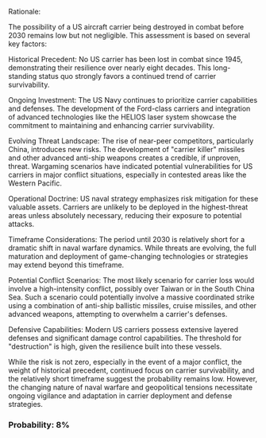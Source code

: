 Rationale:

The possibility of a US aircraft carrier being destroyed in combat before 2030 remains low but not negligible. This assessment is based on several key factors:

Historical Precedent: No US carrier has been lost in combat since 1945, demonstrating their resilience over nearly eight decades. This long-standing status quo strongly favors a continued trend of carrier survivability.

Ongoing Investment: The US Navy continues to prioritize carrier capabilities and defenses. The development of the Ford-class carriers and integration of advanced technologies like the HELIOS laser system showcase the commitment to maintaining and enhancing carrier survivability.

Evolving Threat Landscape: The rise of near-peer competitors, particularly China, introduces new risks. The development of "carrier killer" missiles and other advanced anti-ship weapons creates a credible, if unproven, threat. Wargaming scenarios have indicated potential vulnerabilities for US carriers in major conflict situations, especially in contested areas like the Western Pacific.

Operational Doctrine: US naval strategy emphasizes risk mitigation for these valuable assets. Carriers are unlikely to be deployed in the highest-threat areas unless absolutely necessary, reducing their exposure to potential attacks.

Timeframe Considerations: The period until 2030 is relatively short for a dramatic shift in naval warfare dynamics. While threats are evolving, the full maturation and deployment of game-changing technologies or strategies may extend beyond this timeframe.

Potential Conflict Scenarios: The most likely scenario for carrier loss would involve a high-intensity conflict, possibly over Taiwan or in the South China Sea. Such a scenario could potentially involve a massive coordinated strike using a combination of anti-ship ballistic missiles, cruise missiles, and other advanced weapons, attempting to overwhelm a carrier's defenses.

Defensive Capabilities: Modern US carriers possess extensive layered defenses and significant damage control capabilities. The threshold for "destruction" is high, given the resilience built into these vessels.

While the risk is not zero, especially in the event of a major conflict, the weight of historical precedent, continued focus on carrier survivability, and the relatively short timeframe suggest the probability remains low. However, the changing nature of naval warfare and geopolitical tensions necessitate ongoing vigilance and adaptation in carrier deployment and defense strategies.

### Probability: 8%
